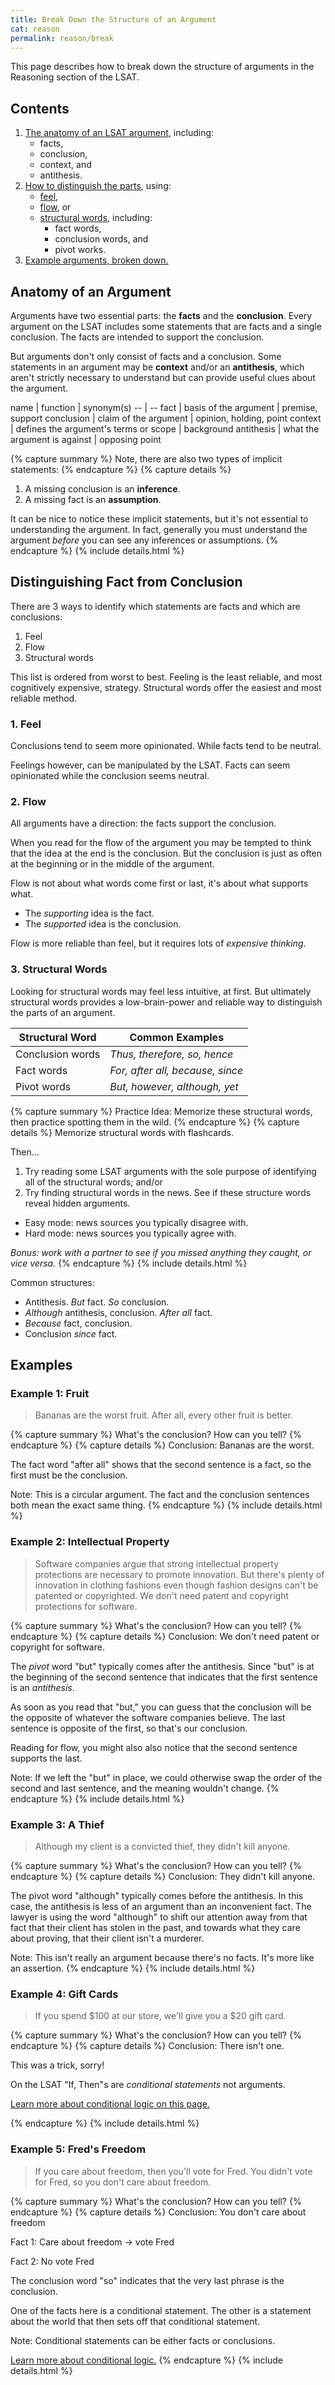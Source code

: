 ```yaml
---
title: Break Down the Structure of an Argument
cat: reason
permalink: reason/break
---
```


This page describes how to break down the structure of arguments in the Reasoning section of the LSAT.

## Contents

1. [The anatomy of an LSAT argument](#anatomy-of-an-argument), including:
    - facts,
    - conclusion,
    - context, and 
    - antithesis.
2. [How to distinguish the parts](#distinguishing-fact-from-conclusion), using:
    - [feel](#1-feel),
    - [flow](#2-flow), or
    - [structural words](#3-structural-words), including:
        - fact words,
        - conclusion words, and
        - pivot works.
3. [Example arguments, broken down.](#examples)

## Anatomy of an Argument

Arguments have two essential parts: the **facts** and the **conclusion**. Every argument on the LSAT includes some statements that are facts and a single conclusion. The facts are intended to support the conclusion.

But arguments don't only consist of facts and a conclusion. Some statements in an argument may be **context** and/or an **antithesis**, which aren't strictly necessary to understand but can provide useful clues about the argument.

name | function | synonym(s)
-- | --
fact | basis of the argument | premise, support
conclusion | claim of the argument | opinion, holding, point
context | defines the argument's terms or scope | background
antithesis | what the argument is against | opposing point

{% capture summary %}
Note, there are also two types of implicit statements:
{% endcapture %}
{% capture details %}
1. A missing conclusion is an **inference**.
2. A missing fact is an **assumption**.

It can be nice to notice these implicit statements, but it's not essential to understanding the argument. In fact, generally you must understand the argument *before* you can see any inferences or assumptions.
{% endcapture %}
{% include details.html %}

## Distinguishing Fact from Conclusion

There are 3 ways to identify which statements are facts and which are conclusions:

1. Feel
1. Flow
1. Structural words

This list is ordered from worst to best. Feeling is the least reliable, and most cognitively expensive, strategy. Structural words offer the easiest and most reliable method.

### 1. Feel

Conclusions tend to seem more opinionated. While facts tend to be neutral.

Feelings however, can be manipulated by the LSAT. Facts can seem opinionated while the conclusion seems neutral.

### 2. Flow

All arguments have a direction: the facts support the conclusion.

When you read for the flow of the argument you may be tempted to think that the idea at the end is the conclusion. But the conclusion is just as often at the beginning or in the middle of the argument.

Flow is not about what words come first or last, it's about what supports what. 
- The *supporting* idea is the fact.
- The *supported* idea is the conclusion.

Flow is more reliable than feel, but it requires lots of *expensive thinking*.

### 3. Structural Words

Looking for structural words may feel less intuitive, at first. But ultimately structural words provides a low-brain-power and reliable way to distinguish the parts of an argument.

Structural Word | Common Examples
-- | --
Conclusion words | *Thus, therefore, so, hence*
Fact words | *For, after all, because, since*
Pivot words | *But, however, although, yet*

{% capture summary %}
Practice Idea: Memorize these structural words, then practice spotting them in the wild.
{% endcapture %}
{% capture details %}
Memorize structural words with flashcards. 

Then... 

1. Try reading some LSAT arguments with the sole purpose of identifying all of the structural words; and/or
2. Try finding structural words in the news. See if these structure words reveal hidden arguments. 
- Easy mode: news sources you typically disagree with. 
- Hard mode: news sources you typically agree with.

*Bonus: work with a partner to see if you missed anything they caught, or vice versa.*
{% endcapture %}
{% include details.html %}

Common structures:

- Antithesis. *But* fact. *So* conclusion.
- *Although* antithesis, conclusion. *After all* fact.
- *Because* fact, conclusion.
- Conclusion *since* fact.

## Examples

### Example 1: Fruit

> Bananas are the worst fruit. After all, every other fruit is better.

{% capture summary %}
What's the conclusion? How can you tell?
{% endcapture %}
{% capture details %}
Conclusion: Bananas are the worst.

The fact word "after all" shows that the second sentence is a fact, so the first must be the conclusion.

Note: This is a circular argument. The fact and the conclusion sentences both mean the exact same thing.
{% endcapture %}
{% include details.html %}

### Example 2: Intellectual Property

> Software companies argue that strong intellectual property protections are necessary to promote innovation. But there's plenty of innovation in clothing fashions even though fashion designs can't be patented or copyrighted. We don't need patent and copyright protections for software.

{% capture summary %}
What's the conclusion? How can you tell?
{% endcapture %}
{% capture details %}
Conclusion: We don't need patent or copyright for software.

The *pivot* word "but" typically comes after the antithesis. Since "but" is at the beginning of the second sentence that indicates that the first sentence is an *antithesis*.

As soon as you read that "but," you can guess that the conclusion will be the opposite of whatever the software companies believe. The last sentence is opposite of the first, so that's our conclusion.

Reading for flow, you might also also notice that the second sentence supports the last.

Note: If we left the "but" in place, we could otherwise swap the order of the second and last sentence, and the meaning wouldn't change.
{% endcapture %}
{% include details.html %}

### Example 3: A Thief

> Although my client is a convicted thief, they didn't kill anyone.

{% capture summary %}
What's the conclusion? How can you tell?
{% endcapture %}
{% capture details %}
Conclusion: They didn't kill anyone.

The pivot word "although" typically comes before the antithesis. In this case, the antithesis is less of an argument than an inconvenient fact. The lawyer is using the word "although" to shift our attention away from that fact that their client has stolen in the past, and towards what they care about proving, that their client isn't a murderer.

Note: This isn't really an argument because there's no facts. It's more like an assertion.
{% endcapture %}
{% include details.html %}

### Example 4: Gift Cards

> If you spend $100 at our store, we'll give you a $20 gift card.

{% capture summary %}
What's the conclusion? How can you tell?
{% endcapture %}
{% capture details %}
Conclusion: There isn't one.

This was a trick, sorry!

On the LSAT "If, Then"s are *conditional statements* not arguments.

[Learn more about conditional logic on this page.](conditionals.html)

{% endcapture %}
{% include details.html %}

### Example 5: Fred's Freedom

> If you care about freedom, then you'll vote for Fred. You didn't vote for Fred, so you don't care about freedom.

{% capture summary %}
What's the conclusion? How can you tell?
{% endcapture %}
{% capture details %}
Conclusion: You don't care about freedom

Fact 1: Care about freedom → vote Fred

Fact 2: No vote Fred

The conclusion word "so" indicates that the very last phrase is the conclusion.

One of the facts here is a conditional statement. The other is a statement about the world that then sets off that conditional statement.

Note: Conditional statements can be either facts or conclusions.

[Learn more about conditional logic.](conditionals.html)
{% endcapture %}
{% include details.html %}
